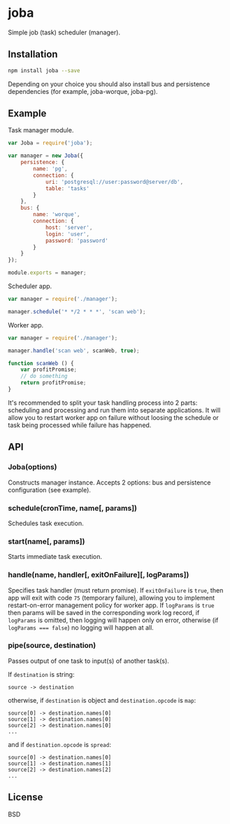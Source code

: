 # joba

Simple job (task) scheduler (manager).

## Installation

```bash
npm install joba --save
```

Depending on your choice you should also install bus and persistence dependencies (for example, joba-worque, joba-pg).

## Example

Task manager module.

```js
var Joba = require('joba');

var manager = new Joba({
	persistence: {
		name: 'pg',
		connection: {
			uri: 'postgresql://user:password@server/db',
			table: 'tasks'
		}
	},
	bus: {
		name: 'worque',
		connection: {
			host: 'server',
			login: 'user',
			password: 'password'
		}
	}
});

module.exports = manager;
```

Scheduler app.

```js
var manager = require('./manager');

manager.schedule('* */2 * * *', 'scan web');
```

Worker app.

```js
var manager = require('./manager');

manager.handle('scan web', scanWeb, true);

function scanWeb () {
	var profitPromise;
	// do something
	return profitPromise;
}
```

It's recommended to split your task handling process into 2 parts: scheduling and processing and run them into separate applications. It will allow you to restart worker app on failure without loosing the schedule or task being processed while failure has happened.

## API

### Joba(options)

Constructs manager instance. Accepts 2 options: bus and persistence configuration (see example).

### schedule(cronTime, name[, params])

Schedules task execution.

### start(name[, params])

Starts immediate task execution.

### handle(name, handler[, exitOnFailure][, logParams])

Specifies task handler (must return promise). If `exitOnFailure` is `true`, then app will exit with code `75` (temporary failure), allowing you to implement restart-on-error management policy for worker app. If `logParams` is `true` then params will be saved in the corresponding work log record, if `logParams` is omitted, then logging will happen only on error, otherwise (if `logParams === false`) no logging will happen at all.

### pipe(source, destination)

Passes output of one task to input(s) of another task(s). 

If `destination` is string:

```
source -> destination
```

otherwise, if `destination` is object and `destination.opcode` is `map`:

```
source[0] -> destination.names[0]
source[1] -> destination.names[0]
source[2] -> destination.names[0]
...
```

and if `destination.opcode` is `spread`:

```
source[0] -> destination.names[0]
source[1] -> destination.names[1]
source[2] -> destination.names[2]
...
```

## License

BSD
